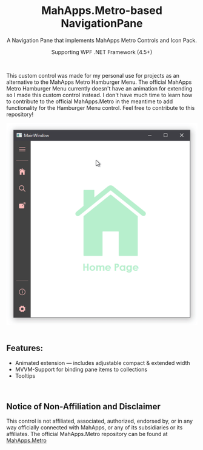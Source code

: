 <div align="center">
    <h1> MahApps.Metro-based NavigationPane </h1>
    <p> A Navigation Pane that implements MahApps Metro Controls and Icon Pack. </p>
    <p> Supporting WPF .NET Framework (4.5+)
</div>

<br/>
<p> This custom control was made for my personal use for projects as an alternative to the MahApps Metro Hamburger Menu. 
    The official MahApps Metro Hamburger Menu currently doesn't have an animation for extending so I made this custom control instead.
    I don't have much time to learn how to contribute to the official MahApps.Metro in the meantime to add functionality for the Hamburger Menu control. 
    Feel free to contribute to this repository!
</p>

<div align="center">
    <img src="Resources/Sample_DWNavigationPane.gif" alt="Sample DWNavigationPane"/>
</div>

<br/>
<h2> Features: </h2>
<ul>
    <li> Animated extension  —  includes adjustable compact & extended width </li>
    <li> MVVM-Support for binding pane items to collections </li>
    <li> Tooltips </li>
</ul>

<br/>
<h2> Notice of Non-Affiliation and Disclaimer </h2>
<p> 
    This control is not affiliated, associated, authorized, endorsed by, or in any way officially connected with MahApps, or any of its subsidiaries or its affiliates. 
    The official MahApps.Metro repository can be found at
    <a href="https://github.com/MahApps/MahApps.Metro">
        MahApps.Metro
    </a>
</p>
